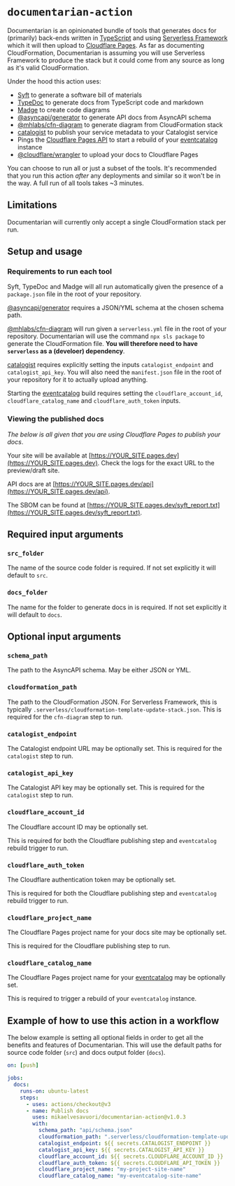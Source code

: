 # `documentarian-action`

Documentarian is an opinionated bundle of tools that generates docs for (primarily) back-ends written in [TypeScript](https://www.typescriptlang.org) and using [Serverless Framework](https://www.serverless.com) which it will then upload to [Cloudflare Pages](https://pages.cloudflare.com). As far as documenting CloudFormation, Documentarian is assuming you will use Serverless Framework to produce the stack but it could come from any source as long as it's valid CloudFormation.

Under the hood this action uses:

- [Syft](https://github.com/anchore/syft) to generate a software bill of materials
- [TypeDoc](https://typedoc.org) to generate docs from TypeScript code and markdown
- [Madge](https://github.com/pahen/madge) to create code diagrams
- [@asyncapi/generator](https://github.com/asyncapi/generator) to generate API docs from AsyncAPI schema
- [@mhlabs/cfn-diagram](https://github.com/mhlabs/cfn-diagram) to generate diagram from CloudFormation stack
- [catalogist](https://github.com/mikaelvesavuori/catalogist) to publish your service metadata to your Catalogist service
- Pings the [Cloudflare Pages API](https://api.cloudflare.com/#pages-project-properties) to start a rebuild of your [eventcatalog](https://github.com/boyney123/eventcatalog) instance
- [@cloudflare/wrangler](https://github.com/cloudflare/wrangler) to upload your docs to Cloudflare Pages

You can choose to run all or just a subset of the tools. It's recommended that you run this action _after_ any deployments and similar so it won't be in the way. A full run of all tools takes ~3 minutes.

## Limitations

Documentarian will currently only accept a single CloudFormation stack per run.

## Setup and usage

### Requirements to run each tool

Syft, TypeDoc and Madge will all run automatically given the presence of a `package.json` file in the root of your repository.

[@asyncapi/generator](https://github.com/asyncapi/generator) requires a JSON/YML schema at the chosen schema path.

[@mhlabs/cfn-diagram](https://github.com/mhlabs/cfn-diagram) will run given a `serverless.yml` file in the root of your repository. Documentarian will use the command `npx sls package` to generate the CloudFormation file. **You will therefore need to have `serverless` as a (develoer) dependency**.

[catalogist](https://github.com/mikaelvesavuori/catalogist) requires explicitly setting the inputs `catalogist_endpoint` and `catalogist_api_key`. You will also need the `manifest.json` file in the root of your repository for it to actually upload anything.

Starting the [eventcatalog](https://github.com/boyney123/eventcatalog) build requires setting the `cloudflare_account_id`, `cloudflare_catalog_name` and `cloudflare_auth_token` inputs.

### Viewing the published docs

_The below is all given that you are using Cloudflare Pages to publish your docs_.

Your site will be available at [https://YOUR_SITE.pages.dev](https://YOUR_SITE.pages.dev). Check the logs for the exact URL to the preview/draft site.

API docs are at [https://YOUR_SITE.pages.dev/api](https://YOUR_SITE.pages.dev/api).

The SBOM can be found at [https://YOUR_SITE.pages.dev/syft_report.txt](https://YOUR_SITE.pages.dev/syft_report.txt).

## Required input arguments

### `src_folder`

The name of the source code folder is required. If not set explicitly it will default to `src`.

### `docs_folder`

The name for the folder to generate docs in is required. If not set explicitly it will default to `docs`.

## Optional input arguments

### `schema_path`

The path to the AsyncAPI schema. May be either JSON or YML.

### `cloudformation_path`

The path to the CloudFormation JSON. For Serverless Framework, this is typically `.serverless/cloudformation-template-update-stack.json`. This is required for the `cfn-diagram` step to run.

### `catalogist_endpoint`

The Catalogist endpoint URL may be optionally set. This is required for the `catalogist` step to run.

### `catalogist_api_key`

The Catalogist API key may be optionally set. This is required for the `catalogist` step to run.

### `cloudflare_account_id`

The Cloudflare account ID may be optionally set.

This is required for both the Cloudflare publishing step and `eventcatalog` rebuild trigger to run.

### `cloudflare_auth_token`

The Cloudflare authentication token may be optionally set.

This is required for both the Cloudflare publishing step and `eventcatalog` rebuild trigger to run.

### `cloudflare_project_name`

The Cloudflare Pages project name for your docs site may be optionally set.

This is required for the Cloudflare publishing step to run.

### `cloudflare_catalog_name`

The Cloudflare Pages project name for your [eventcatalog](https://www.eventcatalog.dev) may be optionally set.

This is required to trigger a rebuild of your `eventcatalog` instance.

## Example of how to use this action in a workflow

The below example is setting all optional fields in order to get all the benefits and features of Documentarian. This will use the default paths for source code folder (`src`) and docs output folder (`docs`).

```yml
on: [push]

jobs:
  docs:
    runs-on: ubuntu-latest
    steps:
      - uses: actions/checkout@v3
      - name: Publish docs
        uses: mikaelvesavuori/documentarian-action@v1.0.3
        with:
          schema_path: "api/schema.json"
          cloudformation_path: ".serverless/cloudformation-template-update-stack.json"
          catalogist_endpoint: ${{ secrets.CATALOGIST_ENDPOINT }}
          catalogist_api_key: ${{ secrets.CATALOGIST_API_KEY }}
          cloudflare_account_id: ${{ secrets.CLOUDFLARE_ACCOUNT_ID }}
          cloudflare_auth_token: ${{ secrets.CLOUDFLARE_API_TOKEN }}
          cloudflare_project_name: "my-project-site-name"
          cloudflare_catalog_name: "my-eventcatalog-site-name"
```
